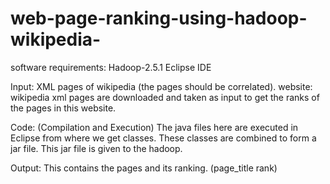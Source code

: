 # web-page-ranking-using-hadoop-wikipedia-

software requirements:
Hadoop-2.5.1
Eclipse IDE

Input:
XML pages of wikipedia (the pages should be correlated).
website: wikipedia xml pages are downloaded and taken as input to get the ranks of the pages in this website.


Code: (Compilation and Execution)
The java files here are executed in Eclipse from where we get classes.
These classes are combined to form a jar file.
This jar file is given to the hadoop.

Output:
This contains the pages and its ranking.
(page_title      rank)

